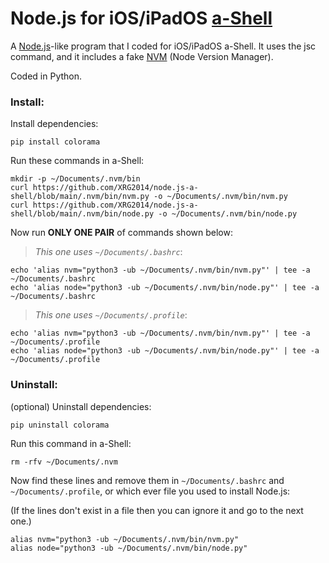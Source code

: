 # Node.js for iOS/iPadOS [a-Shell](https://holzschu.github.io/a-Shell_iOS)
A [Node.js](https://nodejs.org)-like program that I coded for iOS/iPadOS a-Shell. It uses the jsc command, and it includes a fake [NVM](https://github.com/nvm-sh/nvm) (Node Version Manager).

Coded in Python.

### Install:

Install dependencies:

```
pip install colorama
```

Run these commands in a-Shell:

```
mkdir -p ~/Documents/.nvm/bin
curl https://github.com/XRG2014/node.js-a-shell/blob/main/.nvm/bin/nvm.py -o ~/Documents/.nvm/bin/nvm.py
curl https://github.com/XRG2014/node.js-a-shell/blob/main/.nvm/bin/node.py -o ~/Documents/.nvm/bin/node.py
```

Now run **ONLY ONE PAIR** of commands shown below:

> _This one uses ```~/Documents/.bashrc```_:

```
echo 'alias nvm="python3 -ub ~/Documents/.nvm/bin/nvm.py"' | tee -a ~/Documents/.bashrc
echo 'alias node="python3 -ub ~/Documents/.nvm/bin/node.py"' | tee -a ~/Documents/.bashrc
```

> _This one uses ```~/Documents/.profile```_:

```
echo 'alias nvm="python3 -ub ~/Documents/.nvm/bin/nvm.py"' | tee -a ~/Documents/.profile
echo 'alias node="python3 -ub ~/Documents/.nvm/bin/node.py"' | tee -a ~/Documents/.profile
```

### Uninstall:

(optional) Uninstall dependencies:

```
pip uninstall colorama
```

Run this command in a-Shell:

```
rm -rfv ~/Documents/.nvm
```

Now find these lines and remove them in ```~/Documents/.bashrc``` and ```~/Documents/.profile```, or which ever file you used to install Node.js:

(If the lines don't exist in a file then you can ignore it and go to the next one.)

```
alias nvm="python3 -ub ~/Documents/.nvm/bin/nvm.py"
alias node="python3 -ub ~/Documents/.nvm/bin/node.py"
```
